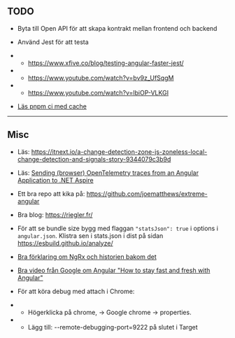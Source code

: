 ## TODO

* Byta till Open API för att skapa kontrakt mellan frontend och backend

* Använd Jest för att testa
* * https://www.xfive.co/blog/testing-angular-faster-jest/
* * https://www.youtube.com/watch?v=bv9z_UfSqgM
* * https://www.youtube.com/watch?v=lbiOP-VLKGI

* [Läs pnpm ci med cache](https://pnpm.io/continuous-integration#github-actions)

---
## Misc
* Läs: https://itnext.io/a-change-detection-zone-js-zoneless-local-change-detection-and-signals-story-9344079c3b9d

* Läs: [Sending (browser) OpenTelemetry traces from an Angular Application to .NET Aspire](https://timdeschryver.dev/blog/Sending-browser-opentelemetry-traces-from-an-angular-application-to-net-aspire)

* Ett bra repo att kika på: https://github.com/joematthews/extreme-angular

* Bra blog: https://riegler.fr/

* För att se bundle size bygg med flaggan `"statsJson": true` i options i `angular.json`. Klistra sen i stats.json i dist på sidan https://esbuild.github.io/analyze/
 
* [Bra förklaring om NgRx och historien bakom det]()

* [Bra video från Google om Angular "How to stay fast and fresh with Angular"](https://www.youtube.com/watch?v=B-lipaiZII8)

* För att köra debug med attach i Chrome:
* * Högerklicka på chrome, -> Google chrome -> properties.
* * Lägg till: --remote-debugging-port=9222 på slutet i Target
